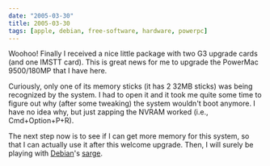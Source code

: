 ```yaml
---
date: "2005-03-30"
title: 2005-03-30
tags: [apple, debian, free-software, hardware, powerpc]
---
```

Woohoo! Finally I received a nice little package with two G3
upgrade cards (and one IMSTT card). This is great news for me to
upgrade the PowerMac 9500/180MP that I have here.

Curiously, only one of its memory sticks (it has 2 32MB sticks) was
being recognized by the system. I had to open it and it took me
quite some time to figure out why (after some tweaking) the system
wouldn't boot anymore. I have no idea why, but just zapping the
NVRAM worked (i.e., Cmd+Option+P+R).

The next step now is to see if I can get more memory for this
system, so that I can actually use it after this welcome upgrade.
Then, I will surely be playing with
[Debian](http://www.debian.org/)'s
[sarge](http://www.debian.org/releases/sarge).


